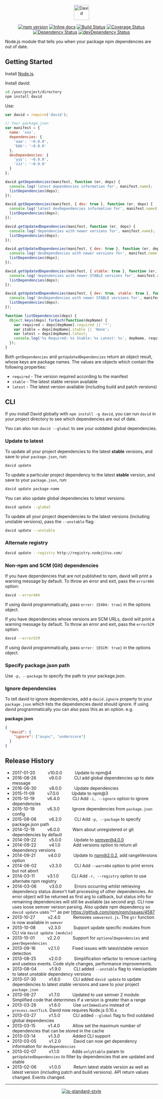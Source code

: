 <p align="center"><a href="https://david-dm.org"><img src="https://raw.github.com/alanshaw/david-www/master/david-logo.png" alt="David" height="50" /></a></p>
<p align="center">
<a href="https://www.npmjs.com/package/david"><img src="https://img.shields.io/npm/v/david.svg" alt="npm version"></a>
<a href="http://inch-ci.org/github/alanshaw/david"><img src="http://inch-ci.org/github/alanshaw/david.svg?branch=master" alt="Inline docs"></a>
<a href="https://travis-ci.org/alanshaw/david"><img src="https://travis-ci.org/alanshaw/david.svg" alt="Build Status"></a>
<a href="https://coveralls.io/r/alanshaw/david?branch=master"><img src="http://img.shields.io/coveralls/alanshaw/david.svg?style=flat" alt="Coverage Status"></a>
<a href="https://david-dm.org/alanshaw/david"><img src="https://david-dm.org/alanshaw/david.svg" alt="Dependency Status"></a>
<a href="https://david-dm.org/alanshaw/david/?type=dev"><img src="https://david-dm.org/alanshaw/david/dev-status.svg" alt="devDependency Status"></a>
</p>

Node.js module that tells you when your package npm dependencies are out of date.


## Getting Started

Install [Node.js](http://nodejs.org/).

Install david:

```sh
cd /your/project/directory
npm install david
```

Use:

```javascript
var david = require('david');

// Your package.json
var manifest = {
  name: 'xxx',
  dependencies: {
    'aaa': '~0.0.0',
    'bbb': '~0.0.0'
  },
  devDependencies: {
    'yyy': '~0.0.0',
    'zzz': '~0.0.0'
  }
};

david.getDependencies(manifest, function (er, deps) {
  console.log('latest dependencies information for', manifest.name);
  listDependencies(deps);
});

david.getDependencies(manifest, { dev: true }, function (er, deps) {
  console.log('latest devDependencies information for', manifest.name);
  listDependencies(deps);
});

david.getUpdatedDependencies(manifest, function (er, deps) {
  console.log('dependencies with newer versions for', manifest.name);
  listDependencies(deps);
});

david.getUpdatedDependencies(manifest, { dev: true }, function (er, deps) {
  console.log('devDependencies with newer versions for', manifest.name);
  listDependencies(deps);
});

david.getUpdatedDependencies(manifest, { stable: true }, function (er, deps) {
  console.log('dependencies with newer STABLE versions for', manifest.name);
  listDependencies(deps);
});

david.getUpdatedDependencies(manifest, { dev: true, stable: true }, function (er, deps) {
  console.log('devDependencies with newer STABLE versions for', manifest.name);
  listDependencies(deps);
});

function listDependencies(deps) {
  Object.keys(deps).forEach(function(depName) {
    var required = deps[depName].required || '*';
    var stable = deps[depName].stable || 'None';
    var latest = deps[depName].latest;
    console.log('%s Required: %s Stable: %s Latest: %s', depName, required, stable, latest);
  });
}
```

Both `getDependencies` and `getUpdatedDependencies` return an object result,
whose keys are package names. The values are objects which contain the following properties:

* `required` - The version required according to the manifest
* `stable` - The latest stable version available
* `latest` - The latest version available (including build and patch versions)


## CLI

If you install David globally with `npm install -g david`, you can run `david`
in your project directory to see which dependencies are out of date.

You can also run `david --global` to see your outdated global dependencies.

### Update to latest

To update all your project dependencies to the latest **stable** versions,
and save to your `package.json`, run:

```sh
david update
```

To update a particular project dependency to the latest **stable** version,
and save to your `package.json`, run:

```sh
david update package-name
```

You can also update global dependencies to latest versions:

```sh
david update --global
```

To update all your project dependencies to the latest versions
(including unstable versions), pass the `--unstable` flag:

```sh
david update --unstable
```

### Alternate registry

```sh
david update --registry http://registry.nodejitsu.com/
```

### Non-npm and SCM (Git) dependencies

If you have dependencies that are not published to npm, david will print a warning message by default. To throw an error and exit, pass the `error404` option:

```sh
david --error404
```

If using david programmatically, pass `error: {E404: true}` in the options object.

If you have dependencies whose versions are SCM URLs, david will print a warning message by default. To throw an error and exit, pass the `errorSCM` option:

```sh
david --errorSCM
```

If using david programmatically, pass `error: {ESCM: true}` in the options object.

### Specify package.json path

Use `-p, --package` to specify the path to your package.json.

### Ignore dependencies

To tell david to ignore dependencies, add a `david.ignore` property to your `package.json` which lists the dependencies david should ignore. If using david programmatically you can also pass this as an option. e.g.

**package.json**
```json
{
  "david": {
    "ignore": ["async", "underscore"]
  }
}
```


Release History
---------------

* 2017-01-20   v10.0.0   Update to npm@4
* 2016-08-26   v9.0.0   CLI add global dependencies up to date message
* 2016-06-30   v8.0.0   Update dependencies
* 2015-11-09   v7.0.0   Update to npm@3
* 2015-10-19   v6.4.0   CLI Add `-i, --ignore` option to ignore dependencies
* 2015-10-19   v6.3.0   Ignore dependencies from `package.json` config
* 2015-08-08   v6.2.0   CLI Add `-p, --package` to specify package.json path
* 2014-12-19   v6.0.0   Warn about unregistered or git dependencies by default
* 2014-09-22   v5.0.0   Update to semver@4.0.0
* 2014-09-22   v4.1.0   Add versions option to return all dependency versions
* 2014-09-21   v4.0.0   Update to npm@2.0.2, add rangeVersions option
* 2014-06-02   v3.3.0   CLI Add `--warn404` option to print errors but not abort
* 2014-03-11   v3.1.0   CLI Add `-r, --registry` option to use alternate npm registry
* 2014-03-06   v3.0.0   Errors occurring whilst retrieving dependency status doesn't halt processing of other dependencies. An error object will be returned as first arg to callback, but status info for remaining dependencies will still be available (as second arg). CLI now uses loose semver version parsing. Also update npm dependency so `david update` uses "^" as per https://github.com/npm/npm/issues/4587
* 2013-10-27   v2.4.0   Removes `semverext.js`. The `gtr` function is now available in `semver`
* 2013-10-08   v2.3.0   Support update specific modules from CLI via `david update [module]`
* 2013-10-01   v2.2.0   Support for `optionalDependencies` and `peerDependencies`
* 2013-09-16   v2.1.0   Fixed issues with latest/stable version detection
* 2013-08-25   v2.0.0   Simplification refactor to remove caching and useless events. Code style changes, performance improvements.
* 2013-08-04   v1.9.0   CLI added `--unstable` flag to view/update to latest _unstable_ dependency versions
* 2013-07-30   v1.8.0   CLI added `david update` to update dependencies to latest _stable_ versions and save to your project `package.json`
* 2013-06-27   v1.7.0   Updated to use semver 2 module. Simplified code that determines if a version is greater than a range
* 2013-03-28   v1.6.0   Use `setImmediate` instead of `process.nextTick`. David now requires Node.js 0.10.x
* 2013-03-27   v1.5.0   CLI added `--global` flag to find outdated global dependencies
* 2013-03-15   v1.4.0   Allow set the maximum number of dependencies that can be stored in the cache
* 2013-03-14   v1.3.0   Added CLI support
* 2013-03-05   v1.2.0   David can now get dependency information for `devDependencies`
* 2013-02-07   v1.1.0   Adds `onlyStable` param to `getUpdatedDependencies` to filter by dependencies that are updated and stable
* 2013-02-06   v1.0.0   Return latest stable version as well as latest version (including patch and build versions). API return values changed. Events changed.

---

<p align="center">
<a href="https://github.com/feross/standard"><img src="https://cdn.rawgit.com/feross/standard/master/badge.svg" alt="js-standard-style"></a>
</p>
